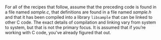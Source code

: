 For all of the recipes that follow, assume that the preceding code is found in a file named _sample.c_, that definitions are found in a file named _sample.h_ and that it has been compiled into a library `libsample` that can be linked to other C code. The exact details of compilation and linking vary from system to system, but that is not the primary focus. It is assumed that if you’re working with C code, you’ve already figured that out.